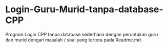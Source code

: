 # Login-Guru-Murid-tanpa-database-CPP
Program Login CPP tanpa database sederhana dengan peruntukan guru dan murid dengan masalah / soal yang tertera pada Readme.md
